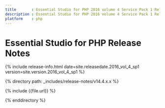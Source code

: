 ```yaml
---
title		: Essential Studio for PHP 2016 volume 4 Service Pack 1 Release Notes
description	: Essential Studio for PHP 2016 volume 4 Service Pack 1 Release Notes
platform	: php
---
```


# Essential Studio for PHP Release Notes

{% include release-info.html date=site.releasedate.2016_vol_4_sp1 version=site.version.2016_vol_4_sp1 %} 

{% directory path: _includes/release-notes/v14.4.x.x %}

{% include {{file.url}} %}

{% enddirectory %}